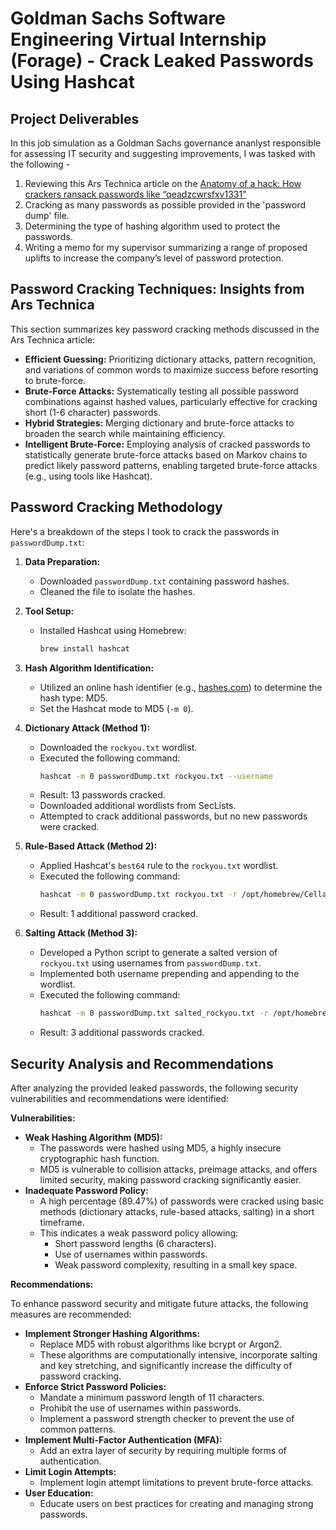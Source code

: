 # Goldman Sachs Software Engineering Virtual Internship (Forage) - Crack Leaked Passwords Using Hashcat

## Project Deliverables

In this job simulation as a Goldman Sachs governance ananlyst responsible for assessing IT security and suggesting improvements, I was tasked with the following -
1. Reviewing this Ars Technica article on the [Anatomy of a hack: How crackers ransack passwords like “qeadzcwrsfxv1331”](https://arstechnica.com/information-technology/2013/05/how-crackers-make-minced-meat-out-of-your-passwords/)
2. Cracking as many passwords as possible provided in the 'password dump' file.
3. Determining the type of hashing algorithm used to protect the passwords.
5. Writing a memo for my supervisor summarizing a range of proposed uplifts to increase the company’s level of password protection.

## Password Cracking Techniques: Insights from Ars Technica

This section summarizes key password cracking methods discussed in the Ars Technica article:

* **Efficient Guessing:** Prioritizing dictionary attacks, pattern recognition, and variations of common words to maximize success before resorting to brute-force.
* **Brute-Force Attacks:** Systematically testing all possible password combinations against hashed values, particularly effective for cracking short (1-6 character) passwords.
* **Hybrid Strategies:** Merging dictionary and brute-force attacks to broaden the search while maintaining efficiency.
* **Intelligent Brute-Force:** Employing analysis of cracked passwords to statistically generate brute-force attacks based on Markov chains to predict likely password patterns, enabling targeted brute-force attacks (e.g., using tools like Hashcat).
  
## Password Cracking Methodology

Here's a breakdown of the steps I took to crack the passwords in `passwordDump.txt`:

1.  **Data Preparation:**
    * Downloaded `passwordDump.txt` containing password hashes.
    * Cleaned the file to isolate the hashes.

2.  **Tool Setup:**
    * Installed Hashcat using Homebrew: 
      ```bash
      brew install hashcat
      ```

3.  **Hash Algorithm Identification:**
    * Utilized an online hash identifier (e.g., [hashes.com](https://hashes.com/en/tools/hash_identifier)) to determine the hash type: MD5.
    * Set the Hashcat mode to MD5 (`-m 0`).

4.  **Dictionary Attack (Method 1):**
    * Downloaded the `rockyou.txt` wordlist.
    * Executed the following command:
        ```bash
        hashcat -m 0 passwordDump.txt rockyou.txt --username
        ```
    * Result: 13 passwords cracked.
    * Downloaded additional wordlists from SecLists.
    * Attempted to crack additional passwords, but no new passwords were cracked.

5.  **Rule-Based Attack (Method 2):**
    * Applied Hashcat's `best64` rule to the `rockyou.txt` wordlist.
    * Executed the following command:
        ```bash
        hashcat -m 0 passwordDump.txt rockyou.txt -r /opt/homebrew/Cellar/hashcat/6.2.6_1/share/doc/hashcat/rules/best64.rule --username
        ```
    * Result: 1 additional password cracked.

6.  **Salting Attack (Method 3):**
    * Developed a Python script to generate a salted version of `rockyou.txt` using usernames from `passwordDump.txt`.
    * Implemented both username prepending and appending to the wordlist.
    * Executed the following command:
        ```bash
        hashcat -m 0 passwordDump.txt salted_rockyou.txt -r /opt/homebrew/Cellar/hashcat/6.2.6_1/share/doc/hashcat/rules/best64.rule --username
        ```
    * Result: 3 additional passwords cracked.

## Security Analysis and Recommendations

After analyzing the provided leaked passwords, the following security vulnerabilities and recommendations were identified:

**Vulnerabilities:**

* **Weak Hashing Algorithm (MD5):**
    * The passwords were hashed using MD5, a highly insecure cryptographic hash function.
    * MD5 is vulnerable to collision attacks, preimage attacks, and offers limited security, making password cracking significantly easier.
* **Inadequate Password Policy:**
    * A high percentage (89.47%) of passwords were cracked using basic methods (dictionary attacks, rule-based attacks, salting) in a short timeframe.
    * This indicates a weak password policy allowing:
        * Short password lengths (6 characters).
        * Use of usernames within passwords.
        * Weak password complexity, resulting in a small key space.

**Recommendations:**

To enhance password security and mitigate future attacks, the following measures are recommended:

* **Implement Stronger Hashing Algorithms:**
    * Replace MD5 with robust algorithms like bcrypt or Argon2.
    * These algorithms are computationally intensive, incorporate salting and key stretching, and significantly increase the difficulty of password cracking.
* **Enforce Strict Password Policies:**
    * Mandate a minimum password length of 11 characters.
    * Prohibit the use of usernames within passwords.
    * Implement a password strength checker to prevent the use of common patterns.
* **Implement Multi-Factor Authentication (MFA):**
    * Add an extra layer of security by requiring multiple forms of authentication.
* **Limit Login Attempts:**
    * Implement login attempt limitations to prevent brute-force attacks.
* **User Education:**
    * Educate users on best practices for creating and managing strong passwords.

